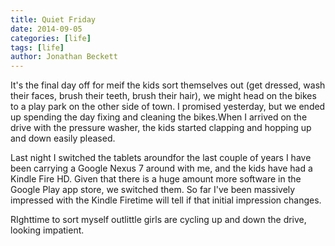 ```yaml
---
title: Quiet Friday
date: 2014-09-05
categories: [life]
tags: [life]
author: Jonathan Beckett
---
```


It's the final day off for meif the kids sort themselves out (get dressed, wash their faces, brush their teeth, brush their hair), we might head on the bikes to a play park on the other side of town. I promised yesterday, but we ended up spending the day fixing and cleaning the bikes.When I arrived on the drive with the pressure washer, the kids started clapping and hopping up and down easily pleased.

Last night I switched the tablets aroundfor the last couple of years I have been carrying a Google Nexus 7 around with me, and the kids have had a Kindle Fire HD. Given that there is a huge amount more software in the Google Play app store, we switched them. So far I've been massively impressed with the Kindle Firetime will tell if that initial impression changes.

RIghttime to sort myself outlittle girls are cycling up and down the drive, looking impatient.